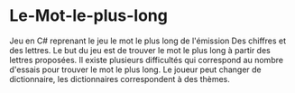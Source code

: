 # Le-Mot-le-plus-long
Jeu en C#  reprenant le jeu le mot le plus long de l'émission Des chiffres et des lettres.
Le but du jeu est de trouver le mot le plus long à partir des lettres proposées.
Il existe plusieurs difficultés qui correspond au nombre d'essais pour trouver le mot le plus long.
Le joueur peut changer de dictionnaire, les dictionnaires correspondent à des thèmes.
